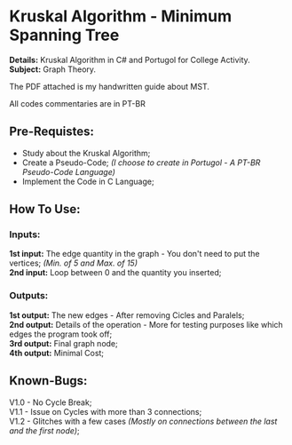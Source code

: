 # Kruskal Algorithm - Minimum Spanning Tree
**Details:** Kruskal Algorithm in C# and Portugol for College Activity.<br>
**Subject:** Graph Theory.

The PDF attached is my handwritten guide about MST.

All codes commentaries are in PT-BR

## Pre-Requistes:
- Study about the Kruskal Algorithm;
- Create a Pseudo-Code; *(I choose to create in Portugol - A PT-BR Pseudo-Code Language)*
- Implement the Code in C Language;

## How To Use:

### Inputs:
**1st input:** The edge quantity in the graph - You don't need to put the vertices; *(Min. of 5 and Max. of 15)*<br>
**2nd input:** Loop between 0 and the quantity you inserted;<br>

### Outputs:
**1st output:** The new edges - After removing Cicles and Paralels;<br>
**2nd output:** Details of the operation - More for testing purposes like which edges the program took off;<br>
**3rd output:** Final graph node;<br>
**4th output:** Minimal Cost;<br>

## Known-Bugs:
V1.0 - No Cycle Break;<br>
V1.1 - Issue on Cycles with more than 3 connections;<br>
V1.2 - Glitches with a few cases *(Mostly on connections between the last and the first node)*;<br>
